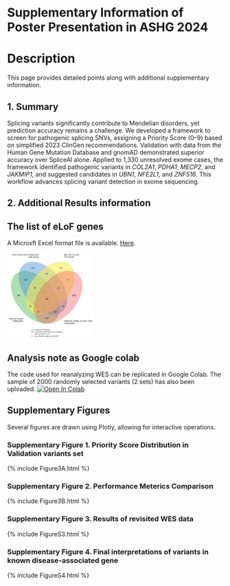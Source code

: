 # Supplementary Information of Poster Presentation in ASHG 2024  
# Description
This page provides detailed points along with additional supplementary information.

## 1. Summary
Splicing variants significantly contribute to Mendelian disorders, yet prediction accuracy remains a challenge. We developed a framework to screen for pathogenic splicing SNVs, assigning a Priority Score (0–9) based on simplified 2023 ClinGen recommendations. Validation with data from the Human Gene Mutation Database and gnomAD demonstrated superior accuracy over SpliceAI alone. Applied to 1,330 unresolved exome cases, the framework identified pathogenic variants in _COL2A1_, _PDHA1_, _MECP2_, and _JAKMIP1_, and suggested candidates in _UBN1_, _NFE2L1_, and _ZNF516_. This workflow advances splicing variant detection in exome sequencing.

## 2. Additional Results information 
## The list of eLoF genes
A Microsft Excel format file is available.
[Here](https://github.com/ysut/ASHG-2024/blob/develop/_includes/eLoF_genes_list.txt).  

<img src="https://github.com/ysut/ASHG-2024/blob/develop/_includes/elof_venn.png" alt="venn" title="A Venn's figure of source of eLoF genes" width="200" height="200">
  
## Analysis note as Google colab
The code used for reanalyzing WES can be replicated in Google Colab.
The sample of 2000 randomly selected variants (2 sets) has also been uploaded.
[![Open In Colab](https://colab.research.google.com/assets/colab-badge.svg)](http://colab.research.google.com/github/ysut/2024_CellGenomics/blob/develop/main.ipynb)
  
## Supplementary Figures
Several figures are drawn using Plotly, allowing for interactive operations.

### Supplementary Figure 1. Priority Score Distribution in Validation variants set
{% include Figure3A.html %}

### Supplementary Figure 2. Performance Meterics Comparison 
{% include Figure3B.html %}

### Supplementary Figure 3. Results of revisited WES data
{% include FigureS3.html %}

### Supplementary Figure 4. Final interpretations of variants in known disease-associated gene
{% include FigureS4.html %}

